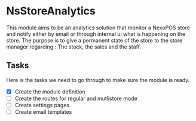 # NsStoreAnalytics

This module aims to be an analytics solution that monitor a NexoPOS store and notify either by email or through internal ui what is happening on the store. The purpose is to give a permanent state of the store to the store manager regarding : The stock, the sales and the staff.

## Tasks
Here is the tasks we need to go through to make sure the module is ready.

- [x] Create the module definition
- [ ] Create the routes for regular and mutlistore mode
- [ ] Create settings pages.
- [ ] Create email templates

